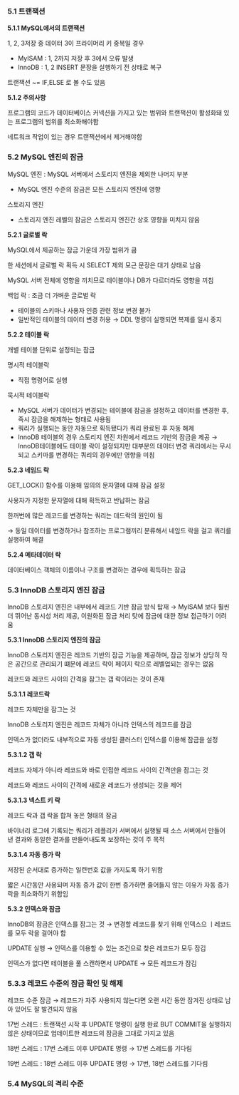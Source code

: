 ### 5.1 트랜잭션

**5.1.1 MySQL에서의 트랜잭션**

1, 2, 3저장 중 데이터 3이 프라이머리 키 중복일 경우

- MyISAM : 1, 2까지 저장 후 3에서 오류 발생
- InnoDB : 1, 2 INSERT 문장을 실행하기 전 상태로 복구

트랜잭션 ~= IF,ELSE 로 볼 수도 있음

**5.1.2 주의사항**

프로그램의 코드가 데이터베이스 커넥션을 가지고 있는 범위와 트랜잭션이 활성화돼 있는 프로그램의 범위를 최소화해야함

네트워크 작업이 있는 경우 트랜잭션에서 제거해야함

### 5.2 MySQL 엔진의 잠금

MySQL 엔진 : MySQL 서버에서 스토리지 엔진을 제외한 나머지 부분

- MySQL 엔진 수준의 잠금은 모든 스토리지 엔진에 영향

스토리지 엔진

- 스토리지 엔진 레벨의 잠금은 스토리지 엔진간 상호 영향을 미치지 않음

**5.2.1 글로벌 락**

MySQL에서 제공하는 잠금 가운데 가장 범위가 큼

한 세션에서 글로벌 락 획득 시 SELECT 제외 모근 문장은 대기 상태로 남음

MySQL 서버 전체에 영향을 끼치므로 테이블이나 DB가 다르더라도 영향을 끼침

백업 락 : 조금 더 가벼운 글로벌 락

- 테이블의 스키마나 사용자 인증 관련 정보 변경 불가
- 일반적인 테이블의 데이터 변경 허용 → DDL 명령이 실행되면 복제를 일시 중지

**5.2.2 테이블 락**

개별 테이블 단위로 설정되는 잠금

명시적 테이블락

- 직접 명령어로 실행

묵시적 테이블락

- MySQL 서버가 데이터가 변경되는 테이블에 잠금을 설정하고 데이터를 변경한 후, 즉시 잠금을 해제하는 형태로 사용됨
- 쿼리가 실행되는 동안 자동으로 획득됐다가 쿼리 완료된 후 자동 해제
- InnoDB 테이블의 경우 스토리지 엔진 차원에서 레코드 기반의 잠금을 제공 → InnoDB테이블에도 테이블 락이 설정되지만 대부분의 데이터 변경 쿼리에서는 무시되고 스키마를 변경하는 쿼리의 경우에만 영향을 미침

**5.2.3 네임드 락**

GET_LOCK() 함수를 이용해 임의의 문자열에 대해 잠금 설정

사용자가 지정한 문자열에 대해 획득하고 반납하는 잠금

한꺼번에 많은 레코드를 변경하는 쿼리는 데드락의 원인이 됨

→ 동일 데이터를 변경하거나 참조하는 프로그램끼리 분류해서 네임드 락을 걸고 쿼리를 실행하여 해결

**5.2.4 메타데이터 락**

데이터베이스 객체의 이름이나 구조를 변경하는 경우에 획득하는 잠금

### 5.3 InnoDB 스토리지 엔진 잠금

InnoDB 스토리지 엔진은 내부에서 레코드 기반 잠금 방식 탑재 → MyISAM 보다 훨씬 더 뛰어난 동시성 처리 제공, 이원화된 잠금 처리 탓에 잠금에 대한 정보 접근하기 어려움

**5.3.1 InnoDB 스토리지 엔진의 잠금**

InnoDB 스토리지 엔진은 레코드 기반의 잠금 기능을 제공하며, 잠금 정보가 상당히 작은 공간으로 관리되기 떄문에 레코드 락이 페이지 락으로 레벨업되는 경우는 없음

레코드와 레코드 사이의 간격을 잠그는 갭 락이라는 것이 존재

**5.3.1.1 레코드락**

레코드 자체만을 잠그는 것

InnoDB 스토리지 엔진은 레코드 자체가 아니라 인덱스의 레코드를 잠금

인덱스가 없더라도 내부적으로 자동 생성된 클러스터 인덱스를 이용해 잠금을 설정

**5.3.1.2 갭 락**

레코드 자체가 아니라 레코드와 바로 인접한 레코드 사이의 간격만을 잠그는 것

레코드와 레코드 사이의 간격에 새로운 레코드가 생성되는 것을 제어

**5.3.1.3 넥스트 키 락**

레코드 락과 갭 락을 합쳐 놓은 형태의 잠금

바이너리 로그에 기록되는 쿼리가 레플리카 서버에서 실행될 때 소스 서버에서 만들어 낸 결과와 동일한 결과를 만들어내도록 보장하는 것이 주 목적

**5.3.1.4 자동 증가 락**

저장된 순서대로 증가하는 일련번호 값을 가지도록 하기 위함

짧은 시간동안 사용되며 자동 증가 값이 한번 증가하면 줄어들지 않는 이유가 자동 증가 락을 최소화하기 위함임

**5.3.2 인덱스와 잠금**

InnoDB의 잠금은 인덱스를 잠그는 것 → 변경할 레코드를 찾기 위해 인덱스으 ㅣ레코드를 모두 락을 걸어야 함

UPDATE 실행 → 인덱스를 이용할 수 있는 조건으로 찾은 레코드가 모두 잠김

인덱스가 없다면 테이블을 풀 스캔하면서 UPDATE → 모든 레코드가 잠김

### 5.3.3 레코드 수준의 잠금 확인 및 해제

레코드 수준 잠금 → 레코드가 자주 사용되지 않는다면 오랜 시간 동안 잠겨진 상태로 남아 있어도 잘 발견되지 않음

17번 스레드 : 트랜잭션 시작 후 UPDATE 명령이 실행 완료 BUT COMMIT을 실행하지 않은 상태이므로 업데이트한 레코드의 잠금을 그대로 가지고 있음

18번 스레드 : 17번 스레드 이후 UPDATE 명령 → 17번 스레드를 기다림

19번 스레드 : 18번 스레드 이후 UPDATE 명령 → 17번, 18번 스레드를 기다림

### 5.4 MySQL의 격리 수준
